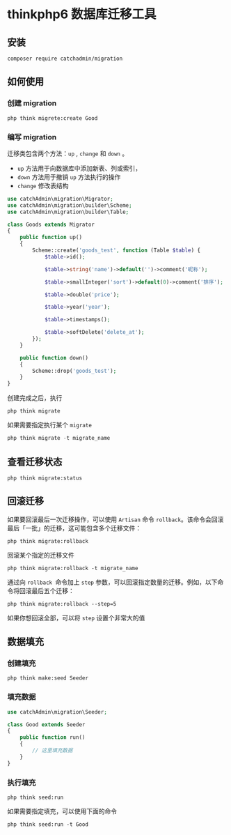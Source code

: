 # thinkphp6 数据库迁移工具

## 安装
```shell
composer require catchadmin/migration
```

## 如何使用

### 创建 migration
```shell
php think migrete:create Good
```
### 编写 migration
迁移类包含两个方法：`up` , `change` 和 `down` 。
- `up` 方法用于向数据库中添加新表、列或索引，
- `down` 方法用于撤销 `up` 方法执行的操作
- `change` 修改表结构

```php
use catchAdmin\migration\Migrator;
use catchAdmin\migration\builder\Scheme;
use catchAdmin\migration\builder\Table;

class Goods extends Migrator
{
    public function up()
    {
        Scheme::create('goods_test', function (Table $table) {
            $table->id();

            $table->string('name')->default('')->comment('昵称');

            $table->smallInteger('sort')->default(0)->comment('排序');

            $table->double('price');

            $table->year('year');

            $table->timestamps();

            $table->softDelete('delete_at');
        });
    }

    public function down()
    {
        Scheme::drop('goods_test');
    }
}
```
创建完成之后，执行
```shell
php think migrate
```
如果需要指定执行某个 `migrate`
```php
php think migrate -t migrate_name
```

## 查看迁移状态
```shell
php think migrate:status
```

## 回滚迁移
如果要回滚最后一次迁移操作，可以使用 `Artisan` 命令 `rollback`。该命令会回滚最后「一批」的迁移，这可能包含多个迁移文件：
```shell
php think migrate:rollback
```
回滚某个指定的迁移文件
```shell
php think migrate:rollback -t migrate_name
```
通过向 `rollback `命令加上 `step` 参数，可以回滚指定数量的迁移。例如，以下命令将回滚最后五个迁移：
```shell
php think migrate:rollback --step=5
```
如果你想回滚全部，可以将 `step` 设置个非常大的值

## 数据填充
### 创建填充
```shell
php think make:seed Seeder 
```

### 填充数据
```php
use catchAdmin\migration\Seeder;

class Good extends Seeder
{
    public function run()
    {
        // 这里填充数据
    }
}
```

### 执行填充
```shell
php think seed:run
```

如果需要指定填充，可以使用下面的命令
```shell
php think seed:run -t Good
```
